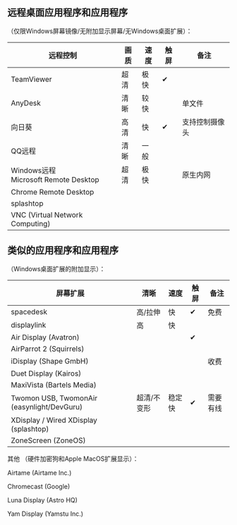 ## 远程桌面应用程序和应用程序
（仅限Windows屏幕镜像/无附加显示屏幕/无Windows桌面扩展）：

| 远程控制                                  | 画质 | 速度 | 触屏 | 备注           |
| ----------------------------------------- | ---- | ---- | ---- | -------------- |
| TeamViewer                                | 超清 | 极快 | ✔    |                |
| AnyDesk                                   | 清晰 | 较快 |      | 单文件         |
| 向日葵                                    | 高清 | 快   | ✔    | 支持控制摄像头 |
| QQ远程                                    | 清晰 | 一般 |      |                |
| Windows远程<br />Microsoft Remote Desktop | 超清 | 极快 |      | 原生内网       |
| Chrome Remote Desktop                     |      |      |      |                |
| splashtop                                 |      |      |      |                |
| VNC (Virtual Network Computing)           |      |      |      |                |

## 类似的应用程序和应用程序

（Windows桌面扩展的附加显示）：

| 屏幕扩展                                   | 清晰        | 速度   | 触屏 | 备注     |
| ------------------------------------------ | ----------- | ------ | ---- | -------- |
| spacedesk                                  | 高/拉伸     | 快     | ✔    | 免费     |
| displaylink                                | 高          | 快     |      |          |
| Air Display (Avatron)                      |             |        | ✔    |          |
| AirParrot 2 (Squirrels)                    |             |        |      |          |
| iDisplay (Shape GmbH)                      |             |        |      | 收费     |
| Duet Display (Kairos)                      |             |        |      |          |
| MaxiVista (Bartels Media)                  |             |        |      |          |
| Twomon USB, TwomonAir (easynlight/DevGuru) | 超清/不变形 | 稳定快 | ✔    | 需要有线 |
| XDisplay / Wired XDisplay (splashtop)      |             |        |      |          |
| ZoneScreen (ZoneOS)                        |             |        |      |          |

其他
（硬件加密狗和Apple MacOS扩展显示）：

Airtame (Airtame Inc.)

Chromecast (Google)

Luna Display (Astro HQ)

Yam Display (Yamstu Inc.)

